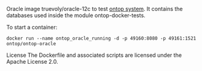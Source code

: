 Oracle image truevoly/oracle-12c to test [ontop system](https://github.com/ontop/ontop). It contains the databases used inside the module ontop-docker-tests.

To start a container:
```
docker run --name ontop_oracle_running -d -p 49160:8080 -p 49161:1521 ontop/ontop-oracle
```
License
The Dockerfile and associated scripts are licensed under the Apache License 2.0. 